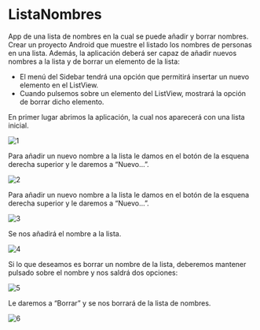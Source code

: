 # ListaNombres
App de una lista de nombres en la cual se puede añadir y borrar nombres.
Crear un proyecto Android que muestre el listado los nombres de personas en una lista. Además, la aplicación deberá ser capaz de añadir nuevos nombres a la lista y de borrar un elemento de la lista:
- El menú del Sidebar tendrá una opción que permitirá insertar un nuevo elemento en el ListView.
- Cuando pulsemos sobre un elemento del ListView, mostrará la opción de borrar dicho elemento.

En primer lugar abrimos la aplicación, la cual nos aparecerá con una lista inicial.

![1](https://user-images.githubusercontent.com/35973932/50789779-0ee85b00-12b5-11e9-97f6-0475e64e276a.PNG)

Para añadir un nuevo nombre a la lista le damos en el botón de la esquena derecha superior y le daremos a “Nuevo…”.

![2](https://user-images.githubusercontent.com/35973932/50789781-0ee85b00-12b5-11e9-8f03-9462037d070a.PNG)

Para añadir un nuevo nombre a la lista le damos en el botón de la esquena derecha superior y le daremos a “Nuevo…”.

![3](https://user-images.githubusercontent.com/35973932/50789785-0ee85b00-12b5-11e9-85a8-30f27fa7cf60.PNG)

Se nos añadirá el nombre a la lista.

![4](https://user-images.githubusercontent.com/35973932/50789786-0f80f180-12b5-11e9-9af9-918b17e32b00.png)

Si lo que deseamos es borrar un nombre de la lista, deberemos mantener pulsado sobre el nombre y nos saldrá dos opciones:

![5](https://user-images.githubusercontent.com/35973932/50789777-0e4fc480-12b5-11e9-8fd9-e35d885384e9.PNG)

Le daremos a “Borrar” y se nos borrará de la lista de nombres.

![6](https://user-images.githubusercontent.com/35973932/50789778-0ee85b00-12b5-11e9-85d0-7b915acf867e.png)

